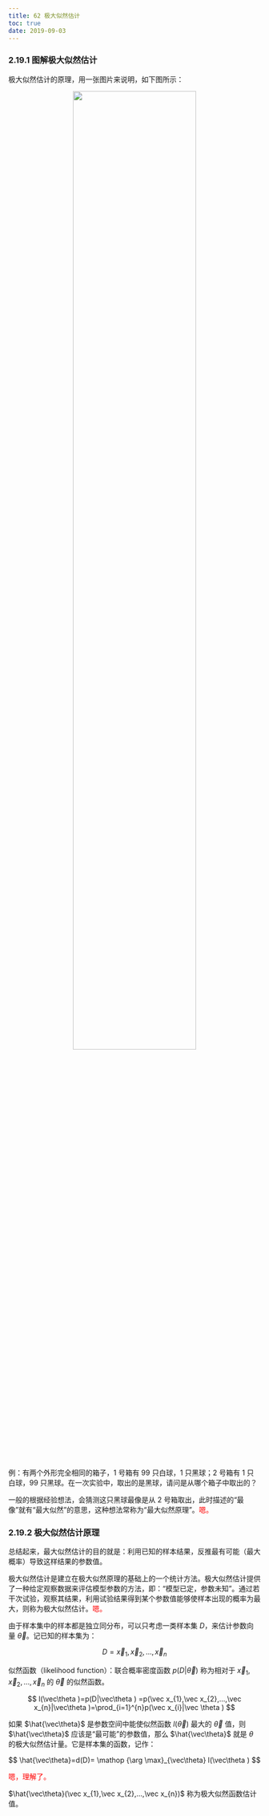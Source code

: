 ```yaml
---
title: 62 极大似然估计
toc: true
date: 2019-09-03
---
```


### 2.19.1 图解极大似然估计

极大似然估计的原理，用一张图片来说明，如下图所示：

<p align="center">
    <img width="70%" height="70%" src="http://images.iterate.site/blog/image/20190722/IVorpWNvz5A9.png?imageslim">
</p>

例：有两个外形完全相同的箱子，$1$ 号箱有 $99$ 只白球，$1$ 只黑球；$2$ 号箱有 $1$ 只白球，$99$ 只黑球。在一次实验中，取出的是黑球，请问是从哪个箱子中取出的？

一般的根据经验想法，会猜测这只黑球最像是从 2 号箱取出，此时描述的“最像”就有“最大似然”的意思，这种想法常称为“最大似然原理”。<span style="color:red;">嗯。</span>

### 2.19.2 极大似然估计原理

总结起来，最大似然估计的目的就是：利用已知的样本结果，反推最有可能（最大概率）导致这样结果的参数值。

极大似然估计是建立在极大似然原理的基础上的一个统计方法。极大似然估计提供了一种给定观察数据来评估模型参数的方法，即：“模型已定，参数未知”。通过若干次试验，观察其结果，利用试验结果得到某个参数值能够使样本出现的概率为最大，则称为极大似然估计。<span style="color:red;">嗯。</span>

由于样本集中的样本都是独立同分布，可以只考虑一类样本集 $D$，来估计参数向量 $\vec\theta$。记已知的样本集为：

$$
D=\vec x_{1},\vec x_{2},...,\vec x_{n}
$$

似然函数（likelihood function）：联合概率密度函数 $p(D|\vec\theta )$ 称为相对于 $\vec x_{1},\vec x_{2},...,\vec x_{n}$ 的 $\vec\theta$ 的似然函数。

$$
l(\vec\theta )=p(D|\vec\theta ) =p(\vec x_{1},\vec x_{2},...,\vec x_{n}|\vec\theta )=\prod_{i=1}^{n}p(\vec x_{i}|\vec \theta )
$$

如果 $\hat{\vec\theta}$ 是参数空间中能使似然函数 $l(\vec\theta)$ 最大的 $\vec\theta$ 值，则 $\hat{\vec\theta}$ 应该是“最可能”的参数值，那么 $\hat{\vec\theta}​$ 就是 $\theta$ 的极大似然估计量。它是样本集的函数，记作：

$$
\hat{\vec\theta}=d(D)= \mathop {\arg \max}_{\vec\theta} l(\vec\theta )
$$

<span style="color:red;">嗯，理解了。</span>

$\hat{\vec\theta}(\vec x_{1},\vec x_{2},...,\vec x_{n})$ 称为极大似然函数估计值。
